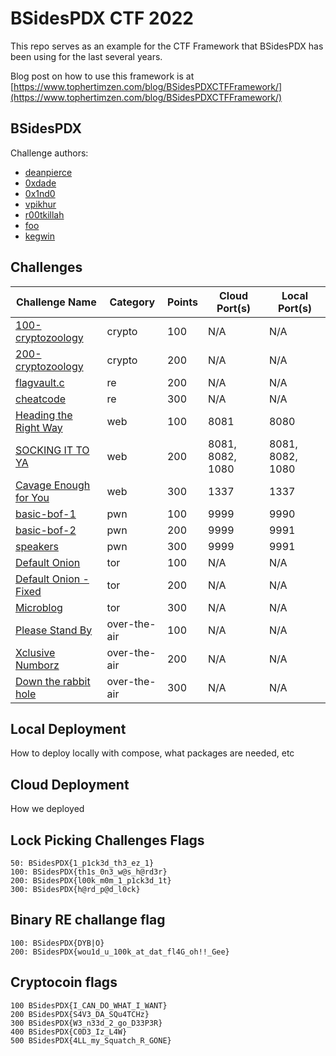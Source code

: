 # BSidesPDX CTF 2022
  
This repo serves as an example for the CTF Framework that BSidesPDX has been using for the last several years.

Blog post on how to use this framework is at [https://www.tophertimzen.com/blog/BSidesPDXCTFFramework/](https://www.tophertimzen.com/blog/BSidesPDXCTFFramework/)

## BSidesPDX

Challenge authors:
- [deanpierce](https://twitter.com/deanpierce)
- [0xdade](https://twitter.com/0xdade)
- [0x1nd0](https://twitter.com/0x1nd0)
- [vpikhur](https://twitter.com/vpikhur)
- [r00tkillah](https://twitter.com/r00tkillah)
- [foo](https://github.com/blahblahbloopster)
- [kegwin](https://twitter.com/_kegwin)

## Challenges


| Challenge Name                                                 | Category      | Points | Cloud Port(s)       | Local Port(s)       |
| -------------------------------------------------------------- | ------------- | ------ | ------------------- | ------------------- |
| [100-cryptozoology ](cryp/100/)                                | crypto        | 100    | N/A                 | N/A                 |
| [200-cryptozoology ](cryp/200/)                                  | crypto        | 200    | N/A                 | N/A                 |
| [flagvault.c](re/200-flagvault.c/)                             | re            | 200    | N/A                 | N/A                 |
| [cheatcode](re/300-cheatcode/)                                 | re            | 300    | N/A                 | N/A                 |
| [Heading the Right Way](web/100-heading-the-right-way/)        | web           | 100    | 8081                | 8080                |
| [SOCKING IT TO YA](web/200-socking-it-to-ya/)                  | web           | 200    | 8081, 8082, 1080    | 8081, 8082, 1080    |
| [Cavage Enough for You](web/300-cavage-enough-for-you/)        | web           | 300    | 1337                | 1337                |
| [basic-bof-1](pwn/100-basic-bof-1/)                            | pwn           | 100    | 9999                | 9990                |
| [basic-bof-2](pwn/200-basic-bof-2/)                            | pwn           | 200    | 9999                | 9991                |
| [speakers](pwn/300-speakers/)                                  | pwn           | 300    | 9999                | 9991                |
| [Default Onion](tor/100-default-onion/)                        | tor           | 100    | N/A                 | N/A                 |
| [Default Onion - Fixed](tor/200-default-onion-fixed/)          | tor           | 200    | N/A                 | N/A                 |
| [Microblog](tor/300-microblog/)                                | tor           | 300    | N/A                 | N/A                 |
| [Please Stand By](over-the-air/100-Please-Stand-By/)           | over-the-air  | 100    | N/A                 | N/A                 |
| [Xclusive Numborz](over-the-air/200-Xclusive-numborz/)         | over-the-air  | 200    | N/A                 | N/A                 |
| [Down the rabbit hole](over-the-air/300-Down-the-rabbit-hole/) | over-the-air  | 300    | N/A                 | N/A                 |

## Local Deployment

How to deploy locally with compose, what packages are needed, etc

## Cloud Deployment

How we deployed

## Lock Picking Challenges Flags
```
50: BSidesPDX{1_p1ck3d_th3_ez_1}
100: BSidesPDX{th1s_0n3_w@s_h@rd3r}
200: BSidesPDX{l00k_m0m_1_p1ck3d_1t}
300: BSidesPDX{h@rd_p@d_l0ck}
```

## Binary RE challange flag
```
100: BSidesPDX{DYB|O}
200: BSidesPDX{wou1d_u_100k_at_dat_fl4G_oh!!_Gee}
```
## Cryptocoin flags
```
100 BSidesPDX{I_CAN_DO_WHAT_I_WANT}
200 BSidesPDX{S4V3_DA_SQu4TCHz}
300 BSidesPDX{W3_n33d_2_go_D33P3R}
400 BSidesPDX{C0D3_Iz_L4W}
500 BSidesPDX{4LL_my_Squatch_R_GONE}
```
